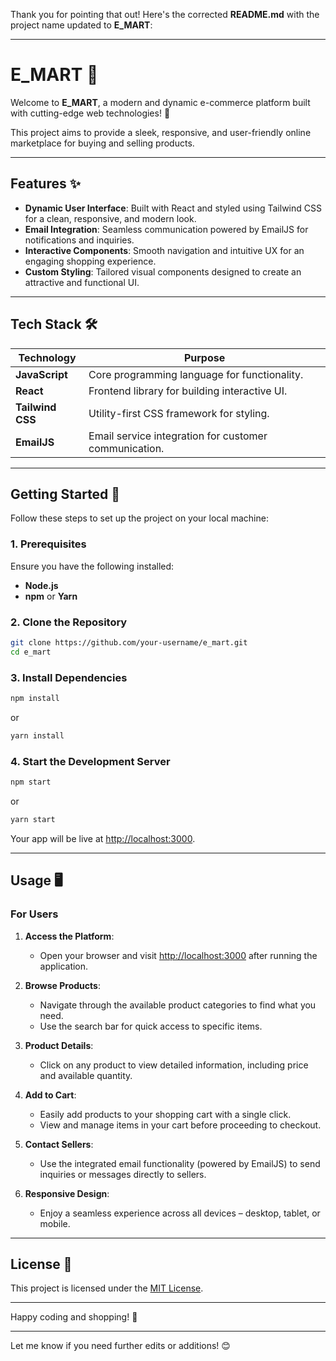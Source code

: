 Thank you for pointing that out! Here's the corrected **README.md** with the project name updated to **E_MART**:

---

# **E_MART** 🛒  
Welcome to **E_MART**, a modern and dynamic e-commerce platform built with cutting-edge web technologies! 🚀  

This project aims to provide a sleek, responsive, and user-friendly online marketplace for buying and selling products.  

---

## **Features** ✨  
- **Dynamic User Interface**: Built with React and styled using Tailwind CSS for a clean, responsive, and modern look.  
- **Email Integration**: Seamless communication powered by EmailJS for notifications and inquiries.  
- **Interactive Components**: Smooth navigation and intuitive UX for an engaging shopping experience.  
- **Custom Styling**: Tailored visual components designed to create an attractive and functional UI.  

---

## **Tech Stack** 🛠️  

| **Technology**   | **Purpose**                                     |  
|-------------------|-------------------------------------------------|  
| **JavaScript**    | Core programming language for functionality.    |  
| **React**         | Frontend library for building interactive UI.   |  
| **Tailwind CSS**  | Utility-first CSS framework for styling.        |  
| **EmailJS**       | Email service integration for customer communication. |  

---

## **Getting Started** 🚀  

Follow these steps to set up the project on your local machine:  

### **1. Prerequisites**  
Ensure you have the following installed:  
- **Node.js**  
- **npm** or **Yarn**  

### **2. Clone the Repository**  
```bash  
git clone https://github.com/your-username/e_mart.git  
cd e_mart  
```  

### **3. Install Dependencies**  
```bash  
npm install  
```  
or  
```bash  
yarn install  
```  

### **4. Start the Development Server**  
```bash  
npm start  
```  
or  
```bash  
yarn start  
```  
Your app will be live at [http://localhost:3000](http://localhost:3000).  

---

## **Usage** 🖥️  

### **For Users**  
1. **Access the Platform**:  
   - Open your browser and visit [http://localhost:3000](http://localhost:3000) after running the application.  

2. **Browse Products**:  
   - Navigate through the available product categories to find what you need.  
   - Use the search bar for quick access to specific items.  

3. **Product Details**:  
   - Click on any product to view detailed information, including price and available quantity.  

4. **Add to Cart**:  
   - Easily add products to your shopping cart with a single click.  
   - View and manage items in your cart before proceeding to checkout.  

5. **Contact Sellers**:  
   - Use the integrated email functionality (powered by EmailJS) to send inquiries or messages directly to sellers.  

6. **Responsive Design**:  
   - Enjoy a seamless experience across all devices – desktop, tablet, or mobile.  

---

## **License** 📄  
This project is licensed under the [MIT License](LICENSE).  

---

Happy coding and shopping! 🎉  

--- 

Let me know if you need further edits or additions! 😊
